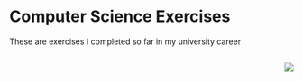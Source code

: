 # Computer Science Exercises 
These are exercises I completed so far in my university career 

## 
<img align="right" src="https://raw.githubusercontent.com/zaind6/Regex-Project/master/LOGO.png">